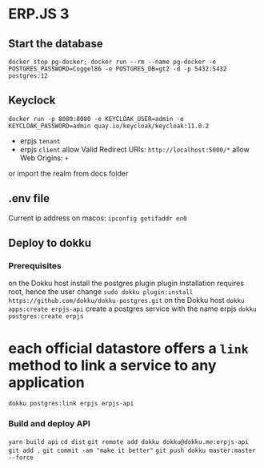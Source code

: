 # ERP.JS 3

## Start the database

`docker stop pg-docker; docker run --rm --name pg-docker -e POSTGRES_PASSWORD=Coggel86 -e POSTGRES_DB=gt2 -d -p 5432:5432 postgres:12`

## Keyclock

`docker run -p 8080:8080 -e KEYCLOAK_USER=admin -e KEYCLOAK_PASSWORD=admin quay.io/keycloak/keycloak:11.0.2`

- erpjs `tenant`
- erpjs `client`
allow Valid Redirect URIs: `http://localhost:5000/*`
allow Web Origins: `+`

or import the realm from docs folder

## .env file
Current ip address on macos: `ipconfig getifaddr en0`


## Deploy to dokku

### Prerequisites

on the Dokku host install the postgres plugin plugin installation requires root, hence the user change
`sudo dokku plugin:install https://github.com/dokku/dokku-postgres.git`
on the Dokku host
`dokku apps:create erpjs-api`
create a postgres service with the name erpjs
`dokku postgres:create erpjs`
# each official datastore offers a `link` method to link a service to any application
`dokku postgres:link erpjs erpjs-api`

### Build and deploy API
`yarn build api`
`cd dist`
`git remote add dokku dokku@dokku.me:erpjs-api`
`git add .`
`git commit -am "make it better"`
`git push dokku master:master --force`

